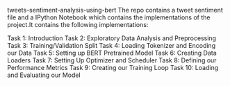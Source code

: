 tweets-sentiment-analysis-using-bert
The repo contains a tweet sentiment file and a IPython Notebook which contains the implementations of the project.It contains the following implementations:

Task 1: Introduction
Task 2: Exploratory Data Analysis and Preprocessing
Task 3: Training/Validation Split
Task 4: Loading Tokenizer and Encoding our Data
Task 5: Setting up BERT Pretrained Model
Task 6: Creating Data Loaders
Task 7: Setting Up Optimizer and Scheduler
Task 8: Defining our Performance Metrics
Task 9: Creating our Training Loop
Task 10: Loading and Evaluating our Model
